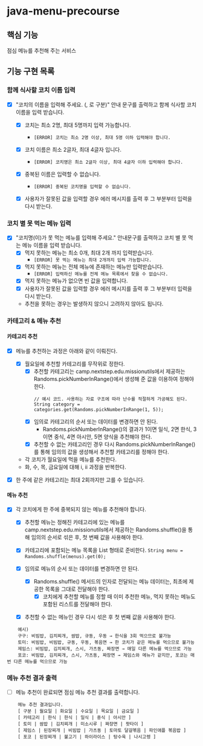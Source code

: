 # java-menu-precourse


## 핵심 기능


점심 메뉴를 추천해 주는 서비스


## 기능 구현 목록


### 함께 식사할 코치 이름 입력


- [x] "코치의 이름을 입력해 주세요. (, 로 구분)" 안내 문구를 출력하고 함께 식사할 코치 이름을 입력 받습니다.
    - [x] 코치는 최소 2명, 최대 5명까지 입력 가능합니다.
        - ```[ERROR] 코치는 최소 2명 이상, 최대 5명 이하 입력해야 합니다.```
    - [x] 코치 이름은 최소 2글자, 최대 4글자 입니다.
        - ```[ERROR] 코치명은 최소 2글자 이상, 최대 4글자 이하 입력해야 합니다.```
    - [x] 중복된 이름은 입력할 수 없습니다.
        - ```[ERROR] 중복된 코치명을 입력할 수 없습니다.```
    - [x] 사용자가 잘못된 값을 입력할 경우 에러 메시지를 출력 후 그 부분부터 입력을 다시 받는다.    
        

### 코치 별 못 먹는 메뉴 입력


- [x] "코치명(이)가 못 먹는 메뉴를 입력해 주세요." 안내문구를 출력하고 코치 별 못 먹는 메뉴 이름을 입력 받습니다.
    - [x] 먹지 못하는 메뉴는 최소 0개, 최대 2개 까지 입력받습니다.
        - ```[ERROR] 못 먹는 메뉴는 최대 2개까지 입력 가능합니다.```
    - [x] 먹지 못하는 메뉴는 전체 메뉴에 존재하는 메뉴만 입력받습니다.
        - ```[ERROR] 입력하신 메뉴를 전체 메뉴 목록에서 찾을 수 없습니다.```
    - [x] 먹지 못하는 메뉴가 없으면 빈 값을 입력합니다.
    - [x] 사용자가 잘못된 값을 입력할 경우 에러 메시지를 출력 후 그 부분부터 입력을 다시 받는다.    
    - 추천을 못하는 경우는 발생하지 않으니 고려하지 않아도 됩니다.


### 카테고리 & 메뉴 추천


####  카테고리 추천


- [x] 메뉴를 추천하는 과정은 아래와 같이 이뤄진다.
    - [x] 월요일에 추천할 카테고리를 무작위로 정한다.
        - [x] 추천할 카테고리는 camp.nextstep.edu.missionutils에서 제공하는 Randoms.pickNumberInRange()에서 생성해 준 값을 이용하여 정해야 한다.
            ```text
            // 예시 코드. 사용하는 자료 구조에 따라 난수를 적절하게 가공해도 된다. 
            String category = categories.get(Randoms.pickNumberInRange(1, 5));
            ```
        - [x] 임의로 카테고리의 순서 또는 데이터를 변경하면 안 된다.
            - Randoms.pickNumberInRange()의 결과가 1이면 일식, 2면 한식, 3이면 중식, 4면 아시안, 5면 양식을 추천해야 한다.
        - [x] 추천할 수 없는 카테고리인 경우 다시 Randoms.pickNumberInRange()를 통해 임의의 값을 생성해서 추천할 카테고리를 정해야 한다.
    - 각 코치가 월요일에 먹을 메뉴를 추천한다.
    - 화, 수, 목, 금요일에 대해 i, ii 과정을 반복한다.


- [x] 한 주에 같은 카테고리는 최대 2회까지만 고를 수 있습니다.


####  메뉴 추천


- [x] 각 코치에게 한 주에 중복되지 않는 메뉴를 추천해야 합니다.
    - [x] 추천할 메뉴는 정해진 카테고리에 있는 메뉴를 camp.nextstep.edu.missionutils에서 제공하는 Randoms.shuffle()을 통해 임의의 순서로 섞은 후, 첫 번째 값을 사용해야 한다.
    - [x] 카테고리에 포함되는 메뉴 목록을 List<String> 형태로 준비한다.
        ```String menu = Randoms.shuffle(menus).get(0);```
    - [x] 임의로 메뉴의 순서 또는 데이터를 변경하면 안 된다.
        - [x] Randoms.shuffle() 메서드의 인자로 전달되는 메뉴 데이터는, 최초에 제공한 목록을 그대로 전달해야 한다.
            - [x] 코치에게 추천할 메뉴를 정할 때 이미 추천한 메뉴, 먹지 못하는 메뉴도 포함된 리스트를 전달해야 한다.
    - [x] 추천할 수 없는 메뉴인 경우 다시 섞은 후 첫 번째 값을 사용해야 한다.


```text
    예시)
    구구: 비빔밥, 김치찌개, 쌈밥, 규동, 우동 → 한식을 3회 먹으므로 불가능
    토미: 비빔밥, 비빔밥, 규동, 우동, 볶음면 → 한 코치가 같은 메뉴를 먹으므로 불가능
    제임스: 비빔밥, 김치찌개, 스시, 가츠동, 짜장면 → 매일 다른 메뉴를 먹으므로 가능
    포코: 비빔밥, 김치찌개, 스시, 가츠동, 짜장면 → 제임스와 메뉴가 같지만, 포코는 매번 다른 메뉴를 먹으므로 가능
```


### 메뉴 추천 결과 출력


- [ ] 메뉴 추천이 완료되면 점심 메뉴 추천 결과를 출력합니다.


```text
    메뉴 추천 결과입니다.
    [ 구분 | 월요일 | 화요일 | 수요일 | 목요일 | 금요일 ]
    [ 카테고리 | 한식 | 한식 | 일식 | 중식 | 아시안 ]
    [ 토미 | 쌈밥 | 김치찌개 | 미소시루 | 짜장면 | 팟타이 ]
    [ 제임스 | 된장찌개 | 비빔밥 | 가츠동 | 토마토 달걀볶음 | 파인애플 볶음밥 ]
    [ 포코 | 된장찌개 | 불고기 | 하이라이스 | 탕수육 | 나시고렝 ]
```
